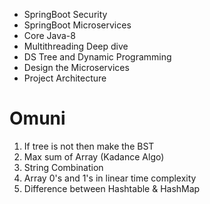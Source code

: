 - SpringBoot Security 
- SpringBoot Microservices
- Core Java-8
- Multithreading Deep dive
- DS Tree and Dynamic Programming
- Design the Microservices
- Project Architecture

# Omuni
1. If tree is not then make the BST 
2. Max sum of Array (Kadance Algo)
3. String Combination
4. Array 0's and 1's in linear time complexity
5. Difference between Hashtable & HashMap
